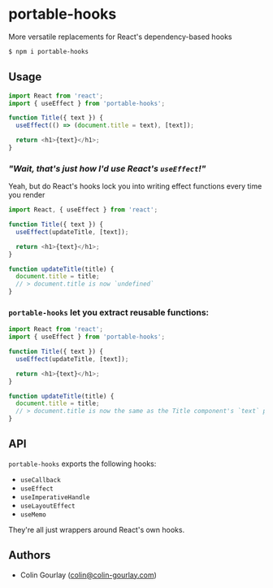 # portable-hooks

More versatile replacements for React's dependency-based hooks

```sh
$ npm i portable-hooks
```

## Usage

```js
import React from 'react';
import { useEffect } from 'portable-hooks';

function Title({ text }) {
  useEffect(() => (document.title = text), [text]);

  return <h1>{text}</h1>;
}
```

### _"Wait, that's just how I'd use React's `useEffect`!"_

Yeah, but do React's hooks lock you into writing effect functions every time you render

```js
import React, { useEffect } from 'react';

function Title({ text }) {
  useEffect(updateTitle, [text]);

  return <h1>{text}</h1>;
}

function updateTitle(title) {
  document.title = title;
  // > document.title is now `undefined`
}
```

### `portable-hooks` let you extract reusable functions:

```js
import React from 'react';
import { useEffect } from 'portable-hooks';

function Title({ text }) {
  useEffect(updateTitle, [text]);

  return <h1>{text}</h1>;
}

function updateTitle(title) {
  document.title = title;
  // > document.title is now the same as the Title component's `text` prop
}
```

## API

`portable-hooks` exports the following hooks:

- `useCallback`
- `useEffect`
- `useImperativeHandle`
- `useLayoutEffect`
- `useMemo`

They're all just wrappers around React's own hooks.

## Authors

- Colin Gourlay ([colin@colin-gourlay.com](mailto:colin@colin-gourlay.com))
